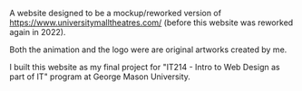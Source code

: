 A website designed to be a mockup/reworked version of https://www.universitymalltheatres.com/ (before this website was reworked again in 2022).

Both the animation and the logo were are original artworks created by me.

I built this website as my final project for "IT214 - Intro to Web Design as part of IT" program at George Mason University.